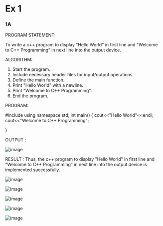 # Ex 1
### 1A
PROGRAM STATEMENT:

To write a c++ program to display "Hello World" in first line and "Welcome to C++ Programming” in next line into the output device.

ALGORITHM:

1.	Start the program.
2.	Include necessary header files for input/output operations.
3.	Define the main function.
4.	Print "Hello World" with a newline.
5.	Print "Welcome to C++ Programming".
6.	End the program.

PROGRAM:  

#include <iostream> 
using namespace std; 
int main()
{
cout<<"Hello World"<<endl; cout<<"Welcome to C++ Programming";

}

OUTPUT :

![image](https://github.com/user-attachments/assets/405fef87-0baf-458b-a5a1-d51e091162b6)


RESULT :
Thus, the c++ program to display "Hello World" in first line and "Welcome to C++ Programming” in next line into the output device is implemented successfully.




![image](https://github.com/user-attachments/assets/2d2a116e-5b62-4925-bd1c-9f1dd51ccecc)


![image](https://github.com/user-attachments/assets/3983f679-1680-4537-a9e0-ecda8bdce84d)


![image](https://github.com/user-attachments/assets/46bd987c-ba14-410c-b4bc-90ec5483fee6)

![image](https://github.com/user-attachments/assets/9aa1ae16-099d-4a92-a258-09ef69eb5f6c)

![image](https://github.com/user-attachments/assets/78905f49-4492-4a3f-ae18-3e9cc9f6122f)

